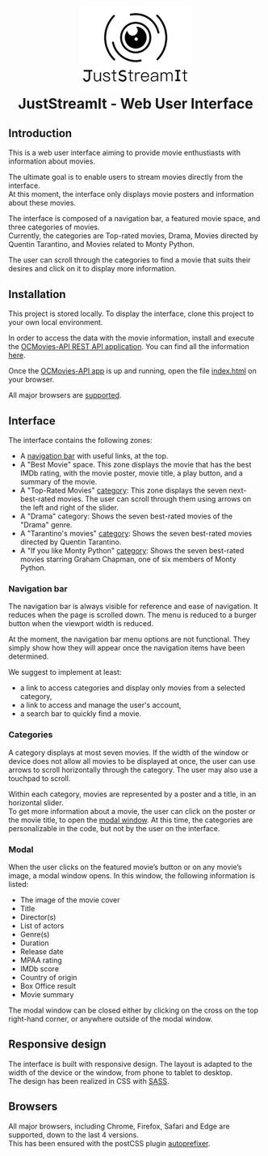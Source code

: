 <h1 align="center">
<img alt="JustStreamIt logo" src="img/Logo_JustStreamIt.png" width="224px"/><br/>
JustStreamIt - Web User Interface
</h1>

<h2>Introduction</h2>
This is a web user interface aiming to provide movie enthustiasts with information about movies.</br> 


The ultimate goal is to enable users to stream movies directly from the interface.</br>
At this moment, the interface only displays movie posters and information about these movies.</br>

The interface is composed of a navigation bar, a featured movie space, and three categories of movies.</br>
Currently, the categories are Top-rated movies, Drama, Movies directed by Quentin Tarantino, and Movies related to Monty Python.


The user can scroll through the categories to find a movie that suits their desires and click on it to display more information.

## Installation
This project is stored locally. To display the interface, clone this project to your own local environment.

In order to access the data with the movie information, install and execute the [OCMovies-API REST API application](https://github.com/OpenClassrooms-Student-Center/OCMovies-API-EN-FR). You can find all the information [here](https://github.com/OpenClassrooms-Student-Center/OCMovies-API-EN-FR).

Once the [OCMovies-API app](https://github.com/OpenClassrooms-Student-Center/OCMovies-API-EN-FR) is up and running, open the file [index.html](index.html) on your browser.

All major browsers are [supported](#browsers).

## Interface
The interface contains the following zones: 
- A [navigation bar](#navigation-bar) with useful links, at the top.
- A "Best Movie" space. This zone displays the movie that has the best IMDb rating, with the movie poster, movie title, a play button, and a summary of the movie.</br>
- A "Top-Rated Movies" [category](#categories): This zone displays the seven next-best-rated movies. The user can scroll through them using arrows on the left and right of the slider.</br>
- A "Drama" category: Shows the seven best-rated movies of the "Drama" genre. 
- A "Tarantino's movies" [category](#categories): Shows the seven best-rated movies directed by Quentin Tarantino.</br>
- A "If you like Monty Python" [category](#categories): Shows the seven best-rated movies starring Graham Chapman, one of six members of Monty Python.

### Navigation bar
The navigation bar is always visible for reference and ease of navigation. It reduces when the page is scrolled down.
The menu is reduced to a burger button when the viewport width is reduced.

At the moment, the navigation bar menu options are not functional. They simply show how they will appear once the navigation items have been determined. </br>

We suggest to implement at least:</br>
- a link to access categories and display only movies from a selected category,
- a link to access and manage the user's account,
- a search bar to quickly find a movie.

### Categories
A category displays at most seven movies. If the width of the window or device does not allow all movies to be displayed at once, the user can use arrows to scroll horizontally through the category. The user may also use a touchpad to scroll.

Within each category, movies are represented by a poster and a title, in an horizontal slider.</br>
To get more information about a movie, the user can click on the poster or the movie title, to open the [modal window](#modal).
At this time, the categories are personalizable in the code, but not by the user on the interface. 

### Modal 
When the user clicks on the featured movie’s button or on any movie’s image, a modal window opens. In this window, the following information is listed:
- The image of the movie cover
- Title
- Director(s)
- List of actors
- Genre(s)
- Duration
- Release date
- MPAA rating
- IMDb score
- Country of origin
- Box Office result
- Movie summary

The modal window can be closed either by clicking on the cross on the top right-hand corner, or anywhere outside of the modal window.

## Responsive design
The interface is built with responsive design. The layout is adapted to the width of the device or the window, from phone to tablet to desktop.</br>
The design has been realized in CSS with [SASS](https://sass-lang.com/).

## Browsers
All major browsers, including Chrome, Firefox, Safari and Edge are supported, down to the last 4 versions.</br>
This has been ensured with the postCSS plugin [autoprefixer](https://github.com/postcss/autoprefixer).

